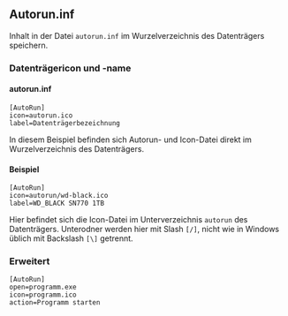 ## Autorun.inf

Inhalt in der Datei `autorun.inf` im Wurzelverzeichnis des Datenträgers speichern.

### Datenträgericon und -name

#### autorun.inf

    [AutoRun]
    icon=autorun.ico
    label=Datenträgerbezeichnung
    
In diesem Beispiel befinden sich Autorun- und Icon-Datei direkt im Wurzelverzeichnis des Datenträgers.

#### Beispiel

    [AutoRun]
    icon=autorun/wd-black.ico
    label=WD_BLACK SN770 1TB
    
Hier befindet sich die Icon-Datei im Unterverzeichnis `autorun` des Datenträgers.
Unterodner werden hier mit Slash `[/]`, nicht wie in Windows üblich mit Backslash `[\]` getrennt.

### Erweitert

    [AutoRun]
    open=programm.exe
    icon=programm.ico
    action=Programm starten
    
